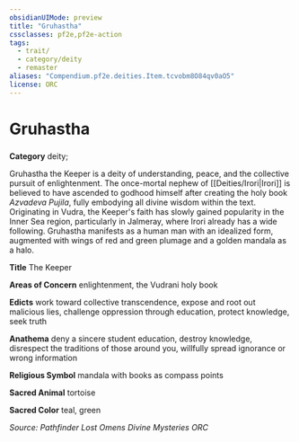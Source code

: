 ```yaml
---
obsidianUIMode: preview
title: "Gruhastha"
cssclasses: pf2e,pf2e-action
tags:
  - trait/
  - category/deity
  - remaster
aliases: "Compendium.pf2e.deities.Item.tcvobm8O84qv0aO5"
license: ORC
---
```

# Gruhastha

### 

**Category** deity; 




Gruhastha the Keeper is a deity of understanding, peace, and the collective pursuit of enlightenment. The once-mortal nephew of [[Deities/Irori|Irori]] is believed to have ascended to godhood himself after creating the holy book _Azvadeva Pujila_, fully embodying all divine wisdom within the text. Originating in Vudra, the Keeper's faith has slowly gained popularity in the Inner Sea region, particularly in Jalmeray, where Irori already has a wide following. Gruhastha manifests as a human man with an idealized form, augmented with wings of red and green plumage and a golden mandala as a halo.

**Title** The Keeper

**Areas of Concern** enlightenment, the Vudrani holy book

**Edicts** work toward collective transcendence, expose and root out malicious lies, challenge oppression through education, protect knowledge, seek truth

**Anathema** deny a sincere student education, destroy knowledge, disrespect the traditions of those around you, willfully spread ignorance or wrong information

**Religious Symbol** mandala with books as compass points

**Sacred Animal** tortoise

**Sacred Color** teal, green

*Source: Pathfinder Lost Omens Divine Mysteries*
*ORC*
